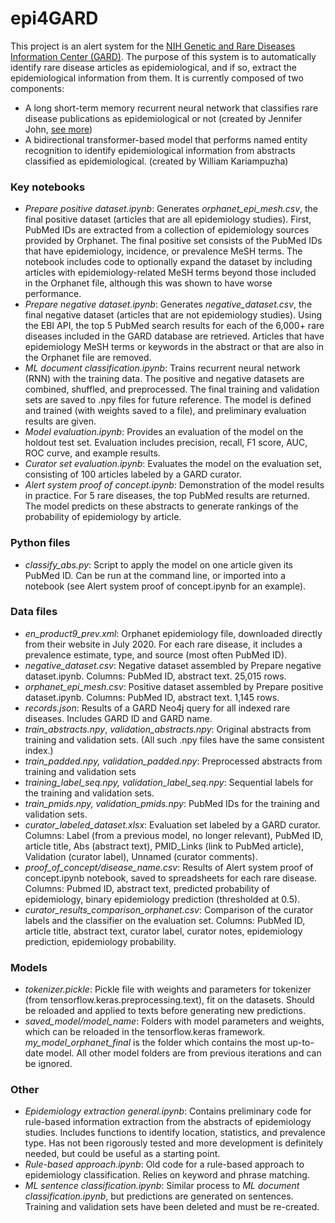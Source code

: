 # epi4GARD

This project is an alert system for the [NIH Genetic and Rare Diseases Information Center (GARD)](https://rarediseases.info.nih.gov/). The purpose of this system is to automatically identify rare disease articles as epidemiological, and if so, extract the epidemiological information from them. It is currently composed of two components:
 - A long short-term memory recurrent neural network that classifies rare disease publications as epidemiological or not (created by Jennifer John, [see more](https://knowledge.amia.org/73035-amia-1.4612663/t002-1.4614253/t002-1.4614254/3475589-1.4614363/3475589-1.4614364?qr=1))
 - A bidirectional transformer-based model that performs named entity recognition to identify epidemiological information from abstracts classified as epidemiological. (created by William Kariampuzha)

### Key notebooks
- *Prepare positive dataset.ipynb*: Generates *orphanet_epi_mesh.csv*, the final positive dataset (articles that are all epidemiology studies). First, PubMed IDs are extracted from a collection of epidemiology sources provided by Orphanet. The final positive set consists of the PubMed IDs that have epidemiology, incidence, or prevalence MeSH terms. The notebook includes code to optionally expand the dataset by including articles with epidemiology-related MeSH terms beyond those included in the Orphanet file, although this was shown to have worse performance.
- *Prepare negative dataset.ipynb*: Generates *negative_dataset.csv*, the final negative dataset (articles that are not epidemiology studies). Using the EBI API, the top 5 PubMed search results for each of the 6,000+ rare diseases included in the GARD database are retrieved. Articles that have epidemiology MeSH terms or keywords in the abstract or that are also in the Orphanet file are removed.
- *ML document classification.ipynb*: Trains recurrent neural network (RNN) with the training data. The positive and negative datasets are combined, shuffled, and preprocessed. The final training and validation sets are saved to .npy files for future reference. The model is defined and trained (with weights saved to a file), and preliminary evaluation results are given.
- *Model evaluation.ipynb*: Provides an evaluation of the model on the holdout test set. Evaluation includes precision, recall, F1 score, AUC, ROC curve, and example results.
- *Curator set evaluation.ipynb*: Evaluates the model on the evaluation set, consisting of 100 articles labeled by a GARD curator. 
- *Alert system proof of concept.ipynb*: Demonstration of the model results in practice. For 5 rare diseases, the top PubMed results are returned. The model predicts on these abstracts to generate rankings of the probability of epidemiology by article.

### Python files
- *classify_abs.py*: Script to apply the model on one article given its PubMed ID. Can be run at the command line, or imported into a notebook (see Alert system proof of concept.ipynb for an example).

### Data files
- *en_product9_prev.xml*: Orphanet epidemiology file, downloaded directly from their website in July 2020. For each rare disease, it includes a prevalence estimate, type, and source (most often PubMed ID).
- *negative_dataset.csv*: Negative dataset assembled by Prepare negative dataset.ipynb. Columns: PubMed ID, abstract text. 25,015 rows.
- *orphanet_epi_mesh.csv*: Positive dataset assembled by Prepare positive dataset.ipynb. Columns: PubMed ID, abstract text. 1,145 rows.
- *records.json*: Results of a GARD Neo4j query for all indexed rare diseases. Includes GARD ID and GARD name.
- *train_abstracts.npy*, *validation_abstracts.npy*: Original abstracts from training and validation sets. (All such .npy files have the same consistent index.)
- *train_padded.npy, validation_padded.npy*: Preprocessed abstracts from training and validation sets
- *training_label_seq.npy, validation_label_seq.npy*: Sequential labels for the training and validation sets.
- *train_pmids.npy, validation_pmids.npy*: PubMed IDs for the training and validation sets.
- *curator_labeled_dataset.xlsx*: Evaluation set labeled by a GARD curator. Columns: Label (from a previous model, no longer relevant), PubMed ID, article title, Abs (abstract text), PMID_Links (link to PubMed article), Validation (curator label), Unnamed (curator comments).
- *proof_of_concept/disease_name.csv*: Results of Alert system proof of concept.ipynb notebook, saved to spreadsheets for each rare disease. Columns: Pubmed ID, abstract text, predicted probability of epidemiology, binary epidemiology prediction (thresholded at 0.5).
- *curator_results_comparison_orphanet.csv*: Comparison of the curator labels and the classifier on the evaluation set. Columns: PubMed ID, article title, abstract text, curator label, curator notes, epidemiology prediction, epidemiology probability.

### Models
- *tokenizer.pickle*: Pickle file with weights and parameters for tokenizer (from tensorflow.keras.preprocessing.text), fit on the datasets. Should be reloaded and applied to texts before generating new predictions.
- *saved_model/model_name*: Folders with model parameters and weights, which can be reloaded in the tensorflow.keras framework. *my_model_orphanet_final* is the folder which contains the most up-to-date model. All other model folders are from previous iterations and can be ignored.

### Other
- *Epidemiology extraction general.ipynb*: Contains preliminary code for rule-based information extraction from the abstracts of epidemiology studies. Includes functions to identify location, statistics, and prevalence type. Has not been rigorously tested and more development is definitely needed, but could be useful as a starting point.
- *Rule-based approach.ipynb*: Old code for a rule-based approach to epidemiology classification. Relies on keyword and phrase matching.
- *ML sentence classification.ipynb*: Similar process to *ML document classification.ipynb*, but predictions are generated on sentences. Training and validation sets have been deleted and must be re-created.
